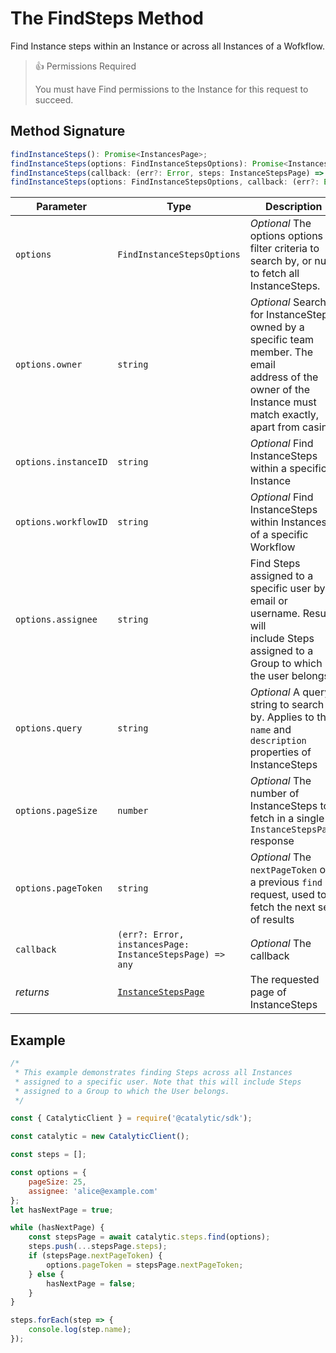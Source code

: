 # The FindSteps Method

Find Instance steps within an Instance or across all Instances of a Wofkflow.

> 👍 Permissions Required
>
> You must have Find permissions to the Instance for this request to succeed.

## Method Signature

```typescript
findInstanceSteps(): Promise<InstancesPage>;
findInstanceSteps(options: FindInstanceStepsOptions): Promise<InstancesPage>;
findInstanceSteps(callback: (err?: Error, steps: InstanceStepsPage) => any): void;
findInstanceSteps(options: FindInstanceStepsOptions, callback: (err?: Error, steps: InstanceStepsPage) => any): void;
```

| Parameter            | Type                                                         | Description                                                                                                                                                    | Default |
| -------------------- | ------------------------------------------------------------ | -------------------------------------------------------------------------------------------------------------------------------------------------------------- | ------- |
| `options`            | `FindInstanceStepsOptions`                                   | _Optional_ The options options filter criteria to search by, or null to fetch all InstanceSteps.                                                               |         |
| `options.owner`      | `string`                                                     | _Optional_ Search for InstanceSteps owned by a specific team member. The email <br>address of the owner of the Instance must match exactly, apart from casing. |         |
| `options.instanceID` | `string`                                                     | _Optional_ Find InstanceSteps within a specific Instance                                                                                                       |         |
| `options.workflowID` | `string`                                                     | _Optional_ Find InstanceSteps within Instances of a specific Workflow                                                                                          |         |
| `options.assignee`   | `string`                                                     | Find Steps assigned to a specific user by email or username. Results will <br>include Steps assigned to a Group to which the user belongs.                     |
| `options.query`      | `string`                                                     | _Optional_ A query string to search by. Applies to the `name` and `description`<br>properties of InstanceSteps                                                 |         |
| `options.pageSize`   | `number`                                                     | _Optional_ The number of InstanceSteps to fetch in a single `InstanceStepsPage` response                                                                       | `25`    |
| `options.pageToken`  | `string`                                                     | _Optional_ The `nextPageToken` of a previous `find` request, used to fetch the next set of results                                                             |         |
| `callback`           | `(err?: Error, instancesPage: InstanceStepsPage) => any`     | _Optional_ The callback                                                                                                                                        |         |
| _returns_            | [`InstanceStepsPage`](doc:the-instancestepspage-entity-node) | The requested page of InstanceSteps                                                                                                                            |         |

## Example

```js
/*
 * This example demonstrates finding Steps across all Instances
 * assigned to a specific user. Note that this will include Steps
 * assigned to a Group to which the User belongs.
 */

const { CatalyticClient } = require('@catalytic/sdk');

const catalytic = new CatalyticClient();

const steps = [];

const options = {
    pageSize: 25,
    assignee: 'alice@example.com'
};
let hasNextPage = true;

while (hasNextPage) {
    const stepsPage = await catalytic.steps.find(options);
    steps.push(...stepsPage.steps);
    if (stepsPage.nextPageToken) {
        options.pageToken = stepsPage.nextPageToken;
    } else {
        hasNextPage = false;
    }
}

steps.forEach(step => {
    console.log(step.name);
});
```
